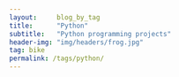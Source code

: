 ```yaml
---
layout:     blog_by_tag
title:      "Python"
subtitle:   "Python programming projects"
header-img: "img/headers/frog.jpg"
tag: bike
permalink: /tags/python/
---
```

